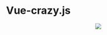 # Vue-crazy.js
<p align="center">
  <img src="http://1.bp.blogspot.com/-G9HD1JuVCm0/VmcTW9p-FsI/AAAAAAAABIY/0JdVxNyy0js/s1600/laravel-lumen.gif">
</p>


